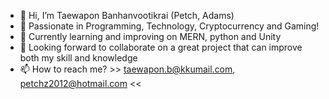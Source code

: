 - 👋 Hi, I’m Taewapon Banhanvootikrai (Petch, Adams)
- 👀 Passionate in Programming, Technology, Cryptocurrency and Gaming! 
- 🌱 Currently learning and improving on MERN, python and Unity
- 💞️ Looking forward to collaborate on a great project that can improve both my skill and knowledge
- 📫 How to reach me? >> taewapon.b@kkumail.com, petchz2012@hotmail.com <<

<!---
petchz/petchz is a ✨ special ✨ repository because its `README.md` (this file) appears on your GitHub profile.
You can click the Preview link to take a look at your changes.
--->
